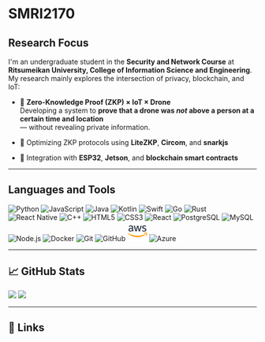 #  SMRI2170

##  Research Focus
I'm an undergraduate student in the **Security and Network Course** at **Ritsumeikan University, College of Information Science and Engineering**.  
My research mainly explores the intersection of privacy, blockchain, and IoT:

- 🚁 **Zero-Knowledge Proof (ZKP) × IoT × Drone**  
  Developing a system to **prove that a drone was *not* above a person at a certain time and location**  
  — without revealing private information.

- 🔐 Optimizing ZKP protocols using **LiteZKP**, **Circom**, and **snarkjs**
- 📡 Integration with **ESP32**, **Jetson**, and **blockchain smart contracts**

---

##  Languages and Tools
<p align="left">
  <!-- Programming Languages -->
<img src="https://cdn.jsdelivr.net/gh/devicons/devicon/icons/python/python-original.svg" width="40" alt="Python" title="Python" />
<img src="https://cdn.jsdelivr.net/gh/devicons/devicon/icons/javascript/javascript-original.svg" width="40" alt="JavaScript" title="JavaScript" />
<img src="https://cdn.jsdelivr.net/gh/devicons/devicon/icons/java/java-original.svg" width="40" alt="Java" title="Java" />
<img src="https://cdn.jsdelivr.net/gh/devicons/devicon/icons/kotlin/kotlin-original.svg" width="40" alt="Kotlin" title="Kotlin" />
<img src="https://cdn.jsdelivr.net/gh/devicons/devicon/icons/swift/swift-original.svg" width="40" alt="Swift" title="Swift" />
<img src="https://cdn.jsdelivr.net/gh/devicons/devicon/icons/go/go-original.svg" width="40" alt="Go" title="Go" />
<img src="https://cdn.jsdelivr.net/gh/devicons/devicon/icons/rust/rust-original.svg" width="40" alt="Rust" title="Rust" />
<img src="https://cdn.jsdelivr.net/gh/devicons/devicon/icons/react/react-original.svg" width="40" alt="React Native" title="React Native" />
<img src="https://cdn.jsdelivr.net/gh/devicons/devicon/icons/cplusplus/cplusplus-original.svg" width="40" alt="C++" title="C++" />


  <!-- Web & Mobile -->
  <img src="https://cdn.jsdelivr.net/gh/devicons/devicon/icons/html5/html5-original.svg" width="40" alt="HTML5" title="HTML5" />
  <img src="https://cdn.jsdelivr.net/gh/devicons/devicon/icons/css3/css3-original.svg" width="40" alt="CSS3" title="CSS3" />
  <img src="https://cdn.jsdelivr.net/gh/devicons/devicon/icons/react/react-original.svg" width="40" alt="React" title="React" />
  

  <!-- Databases -->
  <img src="https://cdn.jsdelivr.net/gh/devicons/devicon/icons/postgresql/postgresql-original.svg" width="40" alt="PostgreSQL" title="PostgreSQL" />
  <img src="https://cdn.jsdelivr.net/gh/devicons/devicon/icons/mysql/mysql-original.svg" width="40" alt="MySQL" title="MySQL" />

  <!-- DevOps & Cloud -->
  <img src="https://cdn.jsdelivr.net/gh/devicons/devicon/icons/nodejs/nodejs-original.svg" width="40" alt="Node.js" title="Node.js" />
  <img src="https://cdn.jsdelivr.net/gh/devicons/devicon/icons/docker/docker-original.svg" width="40" alt="Docker" title="Docker" />
  <img src="https://cdn.jsdelivr.net/gh/devicons/devicon/icons/git/git-original.svg" width="40" alt="Git" title="Git" />
  <img src="https://cdn.jsdelivr.net/gh/devicons/devicon/icons/github/github-original.svg" width="40" alt="GitHub" title="GitHub" />

  <!-- Cloud Providers -->
  <img src="https://raw.githubusercontent.com/devicons/devicon/master/icons/amazonwebservices/amazonwebservices-original-wordmark.svg" width="40" alt="AWS" title="AWS" />
  <img src="https://cdn.jsdelivr.net/gh/devicons/devicon/icons/azure/azure-original.svg" width="40" alt="Azure" title="Azure" />
  
</p>

---

## 📈 GitHub Stats
<p align="left">
  <img src="https://github-readme-stats.vercel.app/api?username=SMRI2170&show_icons=true&theme=github_dark" height="160" />
  <img src="https://github-readme-stats.vercel.app/api/top-langs/?username=SMRI2170&layout=compact&theme=github_dark" height="160" />
</p>

---

## 🔗 Links
